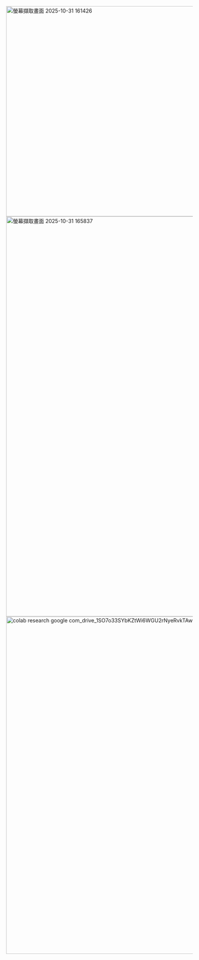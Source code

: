 
<img width="924" height="567" alt="螢幕擷取畫面 2025-10-31 161426" src="https://github.com/user-attachments/assets/6fe0fd43-52ef-4722-8f96-bdf52262a5c1" />
<img width="1911" height="1079" alt="螢幕擷取畫面 2025-10-31 165837" src="https://github.com/user-attachments/assets/b53cebf9-3077-4421-890d-0e98dde61a3a" />

<img width="707" height="910" alt="colab research google com_drive_1SO7o33SYbKZtWi6WGU2rNyeRvkTAw1-_ (1)" src="https://github.com/user-attachments/assets/808df7ee-375d-450a-8d26-82f3d917c6b7" />


